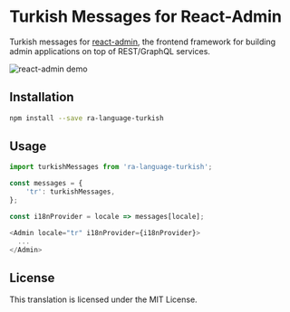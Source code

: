 # Turkish Messages for React-Admin

Turkish messages for [react-admin](https://github.com/marmelab/react-admin), the frontend framework for building admin applications on top of REST/GraphQL services.

![react-admin demo](http://static.marmelab.com/react-admin.gif)

## Installation

```sh
npm install --save ra-language-turkish
```

## Usage

```js
import turkishMessages from 'ra-language-turkish';

const messages = {
    'tr': turkishMessages,
};

const i18nProvider = locale => messages[locale];

<Admin locale="tr" i18nProvider={i18nProvider}>
  ...
</Admin>
```

## License

This translation is licensed under the MIT License.
